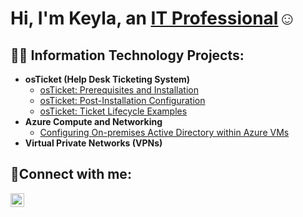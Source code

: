 <h1>Hi, I'm Keyla, an <a href="https://linkedin.com/in/keyla-mendez-67562826b/">IT Professional</a>☺</h1>

<h2>👨‍💻 Information Technology Projects:</h2>

- <b>osTicket (Help Desk Ticketing System)</b>
  - [osTicket: Prerequisites and Installation](https://github.com/Keyla-Mendez43/osticket-prereqs)
  - [osTicket: Post-Installation Configuration](https://github.com/Keyla-Mendez43/post-install-config)
  - [osTicket: Ticket Lifecycle Examples](https://github.com/Keyla-Mendez43/ticket-lifecycle)
- <b>Azure Compute and Networking</b>
  - [Configuring On-premises Active Directory within Azure VMs](https://github.com/Keyla-Mendez43/configure-ad)
- <b>Virtual Private Networks (VPNs)</b>

<h2>🤳Connect with me:</h2>

[<img align="left" alt="Josh | LinkedIn" width="22px" src="https://cdn.jsdelivr.net/npm/simple-icons@v3/icons/linkedin.svg" />][linkedin]

[linkedin]: https://linkedin.com/in/keyla-mendez-67562826b/
